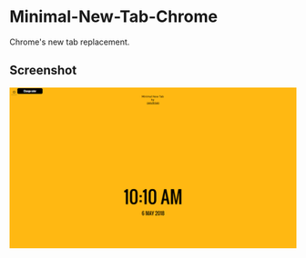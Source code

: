 # Minimal-New-Tab-Chrome
Chrome's new tab replacement. 

## Screenshot  

![alt text](https://github.com/raevilman/Minimal-New-Tab-Chrome/raw/master/Screenshot.png "Minimal New Tab Chrome")
